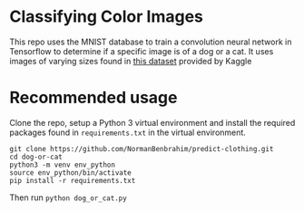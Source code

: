 # Classifying Color Images

This repo uses the MNIST database to train a convolution neural network in Tensorflow to determine if a specific image is of a dog or a cat. It uses images of varying sizes found in [this dataset](https://www.kaggle.com/c/dogs-vs-cats/data) provided by Kaggle

# Recommended usage


Clone the repo, setup a Python 3 virtual environment and install the required packages found in `requirements.txt` in the virtual environment.

```
git clone https://github.com/NormanBenbrahim/predict-clothing.git
cd dog-or-cat
python3 -m venv env_python
source env_python/bin/activate
pip install -r requirements.txt
```

Then run `python dog_or_cat.py`